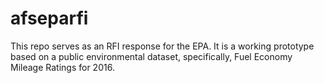 # afseparfi
This repo serves as an RFI response for the EPA. It is a working prototype based on a public environmental dataset, specifically, Fuel Economy Mileage Ratings for 2016.
